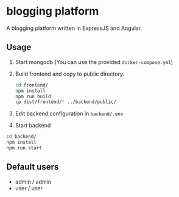 # blogging platform

A blogging platform written in ExpressJS and Angular.

## Usage

1. Start mongodb (You can use the provided `docker-compose.yml`)

2. Build frontend and copy to public directory.

    ```sh
    cd frontend/
    npm install
    npm run build
    cp dist/frontend/* ../backend/public/
    ```

3. Edit backend configuration in `backend/.env`
4. Start backend

```sh
cd backend/
npm install
npm run start
```

## Default users

- admin / admin
- user / user
